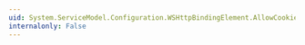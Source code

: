 ```yaml
---
uid: System.ServiceModel.Configuration.WSHttpBindingElement.AllowCookies
internalonly: False
---
```

